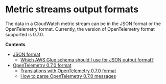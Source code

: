 # Metric streams output formats<a name="CloudWatch-metric-streams-formats"></a>

The data in a CloudWatch metric stream can be in the JSON format or the OpenTelemetry format\. Currently, the version of OpenTelemetry format supported is 0\.7\.0\.

**Contents**
+ [JSON format](CloudWatch-metric-streams-formats-json.md)
  + [Which AWS Glue schema should I use for JSON output format?](CloudWatch-metric-streams-formats-json.md#CloudWatch-metric-streams-format-glue)
+ [OpenTelemetry 0\.7\.0 format](CloudWatch-metric-streams-formats-opentelemetry.md)
  + [Translations with OpenTelemetry 0\.7\.0 format](CloudWatch-metric-streams-formats-opentelemetry-translation.md)
  + [How to parse OpenTelemetry 0\.7\.0 messages](CloudWatch-metric-streams-formats-opentelemetry-parse.md)
